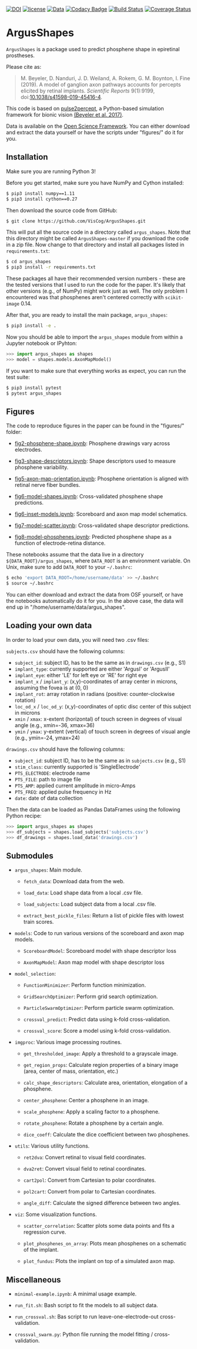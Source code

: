 [![DOI](https://zenodo.org/badge/109446024.svg)](https://zenodo.org/badge/latestdoi/109446024)
[![license](https://img.shields.io/badge/License-BSD%203--Clause-blue.svg)](https://github.com/uwescience/pulse2percept/blob/master/LICENSE)
[![Data](https://img.shields.io/badge/data-osf.io-lightgrey.svg)](https://osf.io/dw9nz)
[![Codacy Badge](https://api.codacy.com/project/badge/Grade/a2827a9c61ba41a8a9cf90ef21a956c0)](https://app.codacy.com/app/mbeyeler/ArgusShapes?utm_source=github.com&utm_medium=referral&utm_content=VisCog/ArgusShapes&utm_campaign=Badge_Grade_Dashboard)
[![Build Status](https://travis-ci.org/VisCog/ArgusShapes.svg?branch=master)](https://travis-ci.org/VisCog/ArgusShapes)
[![Coverage Status](https://coveralls.io/repos/github/VisCog/ArgusShapes/badge.svg?branch=master)](https://coveralls.io/github/VisCog/ArgusShapes?branch=master)

# ArgusShapes

`ArgusShapes` is a package used to predict phosphene shape in epiretinal prostheses.

Please cite as:

> M. Beyeler, D. Nanduri, J. D. Weiland, A. Rokem, G. M. Boynton, I. Fine (2019).
> A model of ganglion axon pathways accounts for percepts
> elicited by retinal implants. *Scientific Reports* 9(1):9199, doi:[10.1038/s41598-019-45416-4](https://doi.org/10.1038/s41598-019-45416-4).

This code is based on [pulse2percept](https://github.com/uwescience/pulse2percept),
a Python-based simulation framework for bionic vision
[(Beyeler et al. 2017)](https://doi.org/10.25080/shinma-7f4c6e7-00c).

Data is available on the [Open Science Framework](https://osf.io/dw9nz/).
You can either download and extract the data yourself
or have the scripts under "figures/" do it for you.

## Installation

Make sure you are running Python 3!

Before you get started, make sure you have NumPy and Cython installed:

```bash
$ pip3 install numpy==1.11
$ pip3 install cython==0.27
```

Then download the source code from GitHub:

```bash
$ git clone https://github.com/VisCog/ArgusShapes.git
```

This will put all the source code in a directory called `argus_shapes`. Note that this directory might be called `ArgusShapes-master` if you download the code in a zip file. Now change to that directory and install all packages listed in `requirements.txt`:

```bash
$ cd argus_shapes
$ pip3 install -r requirements.txt
```

These packages all have their recommended version numbers - these are the tested versions that I used to run the code for the paper. It's likely that other versions (e.g., of NumPy) might work just as well. The only problem I encountered was that phosphenes aren't centered correctly with `scikit-image` 0.14.

After that, you are ready to install the main package, `argus_shapes`:

```bash
$ pip3 install -e .
```

Now you should be able to import the `argus_shapes` module from within a Jupyter notebook or IPyhton:

```python
>>> import argus_shapes as shapes
>>> model = shapes.models.AxonMapModel()
```

If you want to make sure that everything works as expect, you can run the test suite:

```bash
$ pip3 install pytest
$ pytest argus_shapes
```

## Figures

The code to reproduce figures in the paper can be found in the "figures/" folder:

-   [fig2-phosphene-shape.ipynb](https://github.com/VisCog/ArgusShapes/blob/master/figures/fig2-phosphene-shape.ipynb): Phosphene drawings vary across electrodes.

-   [fig3-shape-descriptors.ipynb](https://github.com/VisCog/ArgusShapes/blob/master/figures/fig3-shape-descriptors.ipynb): Shape descriptors used to measure phosphene variability.

-   [fig5-axon-map-orientation.ipynb](https://github.com/VisCog/ArgusShapes/blob/master/figures/fig5-axon-map-orientation.ipynb): Phosphene orientation is aligned with retinal nerve
  fiber bundles.

-   [fig6-model-shapes.ipynb](https://github.com/VisCog/ArgusShapes/blob/master/figures/fig6-model-shapes.ipynb): Cross-validated phosphene shape predictions.

-   [fig6-inset-models.ipynb](https://github.com/VisCog/ArgusShapes/blob/master/figures/fig6-inset-models.ipynb): Scoreboard and axon map model schematics.

-   [fig7-model-scatter.ipynb](https://github.com/VisCog/ArgusShapes/blob/master/figures/fig7-model-scatter.ipynb): Cross-validated shape descriptor predictions.

-   [fig8-model-phosphenes.ipynb](https://github.com/VisCog/ArgusShapes/blob/master/fig8-model-phosphenes.ipynb): Predicted phosphene shape as a function of electrode-retina distance.

These notebooks assume that the data live in a directory `${DATA_ROOT}/argus_shapes`,
where `DATA_ROOT` is an environment variable.
On Unix, make sure to add `DATA_ROOT` to your `~/.bashrc`:

```bash
$ echo 'export DATA_ROOT=/home/username/data' >> ~/.bashrc
$ source ~/.bashrc
```

You can either download and extract the data from OSF yourself, or have
the notebooks automatically do it for you. In the above case,
the data will end up in "/home/username/data/argus_shapes".

## Loading your own data

In order to load your own data, you will need two .csv files:

`subjects.csv` should have the following columns:

-   `subject_id`: subject ID, has to be the same as in `drawings.csv` (e.g., S1)
-   `implant_type`: currently supported are either 'ArgusI' or 'ArgusII'
-   `implant_eye`: either 'LE' for left eye or 'RE' for right eye
-   `implant_x` / `implant_y`: (x,y)-coordinates of array center in microns, assuming the fovea is at (0, 0)
-   `implant_rot`: array rotation in radians (positive: counter-clockwise rotation)
-   `loc_od_x` / `loc_od_y`: (x,y)-coordinates of optic disc center of this subject in microns
-   `xmin` / `xmax`: x-extent (horizontal) of touch screen in degrees of visual angle (e.g., xmin=-36, xmax=36)
-   `ymin` / `ymax`: y-extent (vertical) of touch screen in degrees of visual angle (e.g., ymin=-24, ymax=24)

`drawings.csv` should have the following columns:

-   `subject_id`: subject ID, has to be the same as in `subjects.csv` (e.g., S1)
-   `stim_class`: currently supported is 'SingleElectrode'
-   `PTS_ELECTRODE`: electrode name
-   `PTS_FILE`: path to image file
-   `PTS_AMP`: applied current amplitude in micro-Amps
-   `PTS_FREQ`: applied pulse frequency in Hz
-   `date`: date of data collection

Then the data can be loaded as Pandas DataFrames using the following Python recipe:

```python
>>> import argus_shapes as shapes
>>> df_subjects = shapes.load_subjects('subjects.csv')
>>> df_drawings = shapes.load_data('drawings.csv')
```

## Submodules

-   `argus_shapes`: Main module.

    -   `fetch_data`: Download data from the web.

    -   `load_data`: Load shape data from a local .csv file.

    -   `load_subjects`: Load subject data from a local .csv file.

    -   `extract_best_pickle_files`: Return a list of pickle files with lowest train
        scores.

-   `models`: Code to run various versions of the scoreboard and axon map models.

    -   `ScoreboardModel`: Scoreboard model with shape descriptor loss

    -   `AxonMapModel`: Axon map model with shape descriptor loss

-   `model_selection`:

    -   `FunctionMinimizer`: Perform function minimization.

    -   `GridSearchOptimizer`: Perform grid search optimization.

    -   `ParticleSwarmOptimizer`: Perform particle swarm optimization.

    -   `crossval_predict`: Predict data using k-fold cross-validation.

    -   `crossval_score`: Score a model using k-fold cross-validation.

-   `imgproc`: Various image processing routines.

    -   `get_thresholded_image`: Apply a threshold to a grayscale image.

    -   `get_region_props`: Calculate region properties of a binary image
        (area, center of mass, orientation, etc.)

    -   `calc_shape_descriptors`: Calculate area, orientation, elongation
        of a phosphene.

    -   `center_phosphene`: Center a phosphene in an image.

    -   `scale_phosphene`: Apply a scaling factor to a phosphene.

    -   `rotate_phosphene`: Rotate a phosphene by a certain angle.

    -   `dice_coeff`: Calculate the dice coefficient between two phosphenes.

-   `utils`: Various utility functions.

    -   `ret2dva`: Convert retinal to visual field coordinates.

    -   `dva2ret`: Convert visual field to retinal coordinates.

    -   `cart2pol`: Convert from Cartesian to polar coordinates.

    -   `pol2cart`: Convert from polar to Cartesian coordinates.

    -   `angle_diff`: Calculate the signed difference between two angles.

-   `viz`: Some visualization functions.

    -   `scatter_correlation`: Scatter plots some data points and fits a
        regression curve.

    -   `plot_phosphenes_on_array`: Plots mean phosphenes on a schematic of
        the implant.

    -   `plot_fundus`: Plots the implant on top of a simulated axon map.

## Miscellaneous

-   `minimal-example.ipynb`: A minimal usage example.

-   `run_fit.sh`: Bash script to fit the models to all subject data.

-   `run_crossval.sh`: Bas script to run leave-one-electrode-out cross-validation.

-   `crossval_swarm.py`: Python file running the model fitting / cross-validation.
